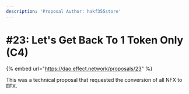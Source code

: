 ```yaml
---
description: 'Proposal Author: hakf355store'
---
```


# #23: Let's Get Back To 1 Token Only (C4)

{% embed url="https://dao.effect.network/proposals/23" %}

This was a technical proposal that requested the conversion of all NFX to EFX.&#x20;
